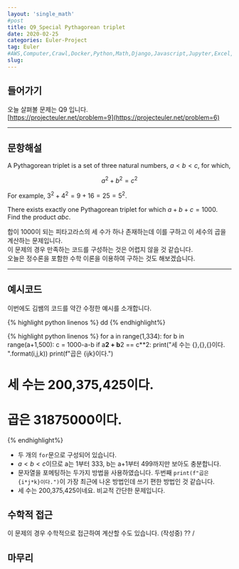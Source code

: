 ```yaml
---
layout: 'single_math'
#post
title: Q9_Special Pythagorean triplet
date: 2020-02-25
categories: Euler-Project
tag: Euler
#AWS,Computer,Crawl,Docker,Python,Math,Django,Javascript,Jupyter,Excel,Etc,Matplotlib
slug:  
---
```


## 들어가기

오늘 살펴볼 문제는 Q9 입니다.  
[https://projecteuler.net/problem=9](https://projecteuler.net/problem=6)

---

## 문항해설

A Pythagorean triplet is a set of three natural numbers, $a<b<c$, for which,

$$a^2+b^2=c^2$$

For example, $3^2+ 4^2= 9 + 16 = 25 = 5^2$.

There exists exactly one Pythagorean triplet for which $a+b+c= 1000$.  
Find the product $abc$.

합이 1000이 되는 피타고라스의 세 수가 하나 존재하는데 이를 구하고 이 세수의 곱을 계산하는 문제입니다.  
이 문제의 경우 만족하는 코드를 구성하는 것은 어렵지 않을 것 같습니다.  
오늘은 정수론을 포함한 수학 이론을 이용하여 구하는 것도 해보겠습니다.

---

## 예시코드

이번에도 김쌤의 코드를 약간 수정한 예시를 소개합니다.

{% highlight python linenos %}
dd
{% endhighlight%}

{% highlight python linenos %}
for a in range(1,334):
    for b in range(a+1,500):
        c = 1000-a-b
        if a**2 + b**2 == c**2:
            print("세 수는 {},{},{}이다. ".format(i,j,k))
            print(f"곱은 {i*j*k}이다.")
# 세 수는 200,375,425이다.
# 곱은 31875000이다.
{% endhighlight%}


-   두 개의 `for`문으로 구성되어 있습니다.
-   $a<b<c$이므로 a는 1부터 333, b는 a+1부터 499까지만 보아도 충분합니다.
-   문자열을 포메팅하는 두가지 방법을 사용하였습니다. 두번째 `print(f"곱은 {i*j*k}이다.")`이 가장 최근에 나온 방법인데 쓰기 편한 방법인 것 같습니다.
-   세 수는 200,375,425이네요. 비교적 간단한 문제입니다.

## 수학적 접근

이 문제의 경우 수학적으로 접근하여 계산할 수도 있습니다. (작성중)  ??
/

## 마무리